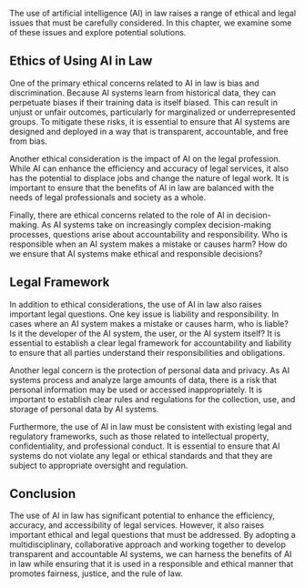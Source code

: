 
The use of artificial intelligence (AI) in law raises a range of ethical and legal issues that must be carefully considered. In this chapter, we examine some of these issues and explore potential solutions.

Ethics of Using AI in Law
-------------------------

One of the primary ethical concerns related to AI in law is bias and discrimination. Because AI systems learn from historical data, they can perpetuate biases if their training data is itself biased. This can result in unjust or unfair outcomes, particularly for marginalized or underrepresented groups. To mitigate these risks, it is essential to ensure that AI systems are designed and deployed in a way that is transparent, accountable, and free from bias.

Another ethical consideration is the impact of AI on the legal profession. While AI can enhance the efficiency and accuracy of legal services, it also has the potential to displace jobs and change the nature of legal work. It is important to ensure that the benefits of AI in law are balanced with the needs of legal professionals and society as a whole.

Finally, there are ethical concerns related to the role of AI in decision-making. As AI systems take on increasingly complex decision-making processes, questions arise about accountability and responsibility. Who is responsible when an AI system makes a mistake or causes harm? How do we ensure that AI systems make ethical and responsible decisions?

Legal Framework
---------------

In addition to ethical considerations, the use of AI in law also raises important legal questions. One key issue is liability and responsibility. In cases where an AI system makes a mistake or causes harm, who is liable? Is it the developer of the AI system, the user, or the AI system itself? It is essential to establish a clear legal framework for accountability and liability to ensure that all parties understand their responsibilities and obligations.

Another legal concern is the protection of personal data and privacy. As AI systems process and analyze large amounts of data, there is a risk that personal information may be used or accessed inappropriately. It is important to establish clear rules and regulations for the collection, use, and storage of personal data by AI systems.

Furthermore, the use of AI in law must be consistent with existing legal and regulatory frameworks, such as those related to intellectual property, confidentiality, and professional conduct. It is essential to ensure that AI systems do not violate any legal or ethical standards and that they are subject to appropriate oversight and regulation.

Conclusion
----------

The use of AI in law has significant potential to enhance the efficiency, accuracy, and accessibility of legal services. However, it also raises important ethical and legal questions that must be addressed. By adopting a multidisciplinary, collaborative approach and working together to develop transparent and accountable AI systems, we can harness the benefits of AI in law while ensuring that it is used in a responsible and ethical manner that promotes fairness, justice, and the rule of law.
